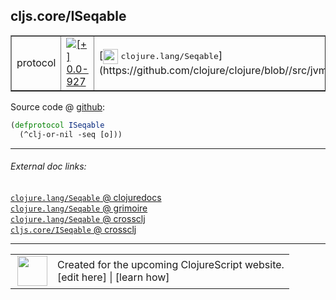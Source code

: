 ## cljs.core/ISeqable



 <table border="1">
<tr>
<td>protocol</td>
<td><a href="https://github.com/cljsinfo/cljs-api-docs/tree/0.0-927"><img valign="middle" alt="[+] 0.0-927" title="Added in 0.0-927" src="https://img.shields.io/badge/+-0.0--927-lightgrey.svg"></a> </td>
<td>
[<img height="24px" valign="middle" src="http://i.imgur.com/1GjPKvB.png"> <samp>clojure.lang/Seqable</samp>](https://github.com/clojure/clojure/blob//src/jvm/clojure/lang/Seqable.java)
</td>
</tr>
</table>









Source code @ [github](https://github.com/clojure/clojurescript/blob/r3058/src/cljs/cljs/core.cljs#L354-L355):

```clj
(defprotocol ISeqable
  (^clj-or-nil -seq [o]))
```

<!--
Repo - tag - source tree - lines:

 <pre>
clojurescript @ r3058
└── src
    └── cljs
        └── cljs
            └── <ins>[core.cljs:354-355](https://github.com/clojure/clojurescript/blob/r3058/src/cljs/cljs/core.cljs#L354-L355)</ins>
</pre>

-->

---



###### External doc links:

[`clojure.lang/Seqable` @ clojuredocs](http://clojuredocs.org/clojure.lang/Seqable)<br>
[`clojure.lang/Seqable` @ grimoire](http://conj.io/store/v1/org.clojure/clojure/1.7.0-beta3/clj/clojure.lang/Seqable/)<br>
[`clojure.lang/Seqable` @ crossclj](http://crossclj.info/fun/clojure.lang/Seqable.html)<br>
[`cljs.core/ISeqable` @ crossclj](http://crossclj.info/fun/cljs.core.cljs/ISeqable.html)<br>

---

 <table>
<tr><td>
<img valign="middle" align="right" width="48px" src="http://i.imgur.com/Hi20huC.png">
</td><td>
Created for the upcoming ClojureScript website.<br>
[edit here] | [learn how]
</td></tr></table>

[edit here]:https://github.com/cljsinfo/cljs-api-docs/blob/master/cljsdoc/cljs.core/ISeqable.cljsdoc
[learn how]:https://github.com/cljsinfo/cljs-api-docs/wiki/cljsdoc-files

<!--

This information was too distracting to show to readers, but I'll leave it
commented here since it is helpful to:

- pretty-print the data used to generate this document
- and show how to retrieve that data



The API data for this symbol:

```clj
{:ns "cljs.core",
 :name "ISeqable",
 :history [["+" "0.0-927"]],
 :type "protocol",
 :full-name-encode "cljs.core/ISeqable",
 :source {:code "(defprotocol ISeqable\n  (^clj-or-nil -seq [o]))",
          :title "Source code",
          :repo "clojurescript",
          :tag "r3058",
          :filename "src/cljs/cljs/core.cljs",
          :lines [354 355]},
 :methods [{:name "-seq", :signature ["[o]"], :docstring nil}],
 :full-name "cljs.core/ISeqable",
 :clj-symbol "clojure.lang/Seqable"}

```

Retrieve the API data for this symbol:

```clj
;; from Clojure REPL
(require '[clojure.edn :as edn])
(-> (slurp "https://raw.githubusercontent.com/cljsinfo/cljs-api-docs/catalog/cljs-api.edn")
    (edn/read-string)
    (get-in [:symbols "cljs.core/ISeqable"]))
```

-->
